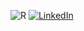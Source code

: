 ![R](https://img.shields.io/badge/R-276DC3?style=for-the-badge&logo=r&logoColor=white)
[![LinkedIn](https://img.shields.io/badge/LinkedIn-0077B5?style=for-the-badge&logo=linkedin&logoColor=white)](https://www.linkedin.com/in/theo-albuquerque-de-paula-23735a156/)
